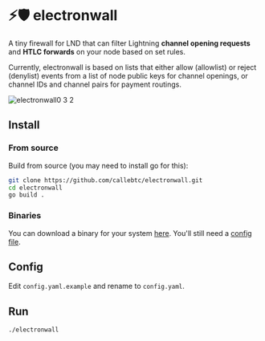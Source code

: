 # ⚡️🛡 electronwall
A tiny firewall for LND that can filter Lightning **channel opening requests** and **HTLC forwards** on your node based on set rules. 

Currently, electronwall is based on lists that either allow (allowlist) or reject (denylist) events from a list of node public keys for channel openings, or channel IDs and channel pairs for payment routings.

![electronwall0 3 2](https://user-images.githubusercontent.com/93376500/178162791-e6ba90c1-2798-471d-b7aa-0b12eae8bf2e.png)

## Install

### From source
Build from source (you may need to install go for this):

```bash
git clone https://github.com/callebtc/electronwall.git
cd electronwall
go build .
```

### Binaries

You can download a binary for your system [here](https://github.com/callebtc/electronwall/releases). You'll still need a [config file](https://github.com/callebtc/electronwall/blob/main/config.yaml.example).

## Config
Edit `config.yaml.example` and rename to `config.yaml`.

## Run

```bash
./electronwall
```

